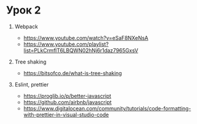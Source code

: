 # Урок 2

1. Webpack
    - https://www.youtube.com/watch?v=eSaF8NXeNsA 
    - https://www.youtube.com/playlist?list=PLkCrmfIT6LBQWN02hNj6r1daz7965GxsV

2. Tree shaking
    - https://bitsofco.de/what-is-tree-shaking

3. Eslint, prettier
    - https://proglib.io/p/better-javascript
    - https://github.com/airbnb/javascript
    - https://www.digitalocean.com/community/tutorials/code-formatting-with-prettier-in-visual-studio-code